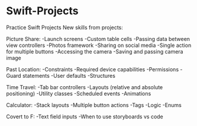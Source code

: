 # Swift-Projects
Practice Swift Projects
New skills from projects:

Picture Share:
-Launch screens
-Custom table cells
-Passing data between view controllers
-Photos framework
-Sharing on social media
-Single action for multiple buttons
-Accessing the camera
-Saving and passing camera image

Past Location:
-Constraints
-Required device capabilities
-Permissions
-Guard statements
-User defaults
-Structures

Time Travel:
-Tab bar controllers
-Layouts (relative and absolute positioning)
-Utility classes
-Scheduled events
-Animations

Calculator:
-Stack layouts
-Multiple button actions
-Tags
-Logic
-Enums

Covert to F:
-Text field inputs
-When to use storyboards vs code
